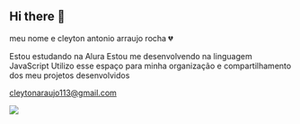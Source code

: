 ## Hi there 👋 
meu nome e cleyton antonio arraujo rocha 💔

Estou estudando na Alura
Estou me desenvolvendo na linguagem JavaScript
Utilizo esse espaço para minha organização e compartilhamento dos meu projetos desenvolvidos


cleytonaraujo113@gmail.com

![](https://media.tenor.com/YLzSliQZ6_UAAAAM/officialyongbok-cat.gif)
